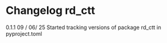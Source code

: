 # Changelog rd_ctt

0.1.1   09 / 06/ 25
        Started tracking versions of package rd_ctt in pyproject.toml

